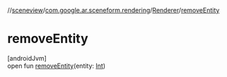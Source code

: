//[sceneview](../../../index.md)/[com.google.ar.sceneform.rendering](../index.md)/[Renderer](index.md)/[removeEntity](remove-entity.md)

# removeEntity

[androidJvm]\
open fun [removeEntity](remove-entity.md)(entity: [Int](https://kotlinlang.org/api/latest/jvm/stdlib/kotlin/-int/index.html))
